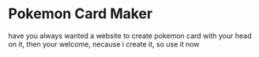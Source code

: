 # Pokemon Card Maker
 
have you always wanted a website to create pokemon card with your head on it, then your welcome, necause i create it, so use it now
